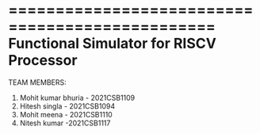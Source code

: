 ================================================
Functional Simulator for RISCV Processor
================================================
TEAM MEMBERS:
1) Mohit kumar bhuria - 2021CSB1109
2) Hitesh singla - 2021CSB1094
3) Mohit meena - 2021CSB1110
4) Nitesh kumar -2021CSB1117